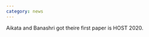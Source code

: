 ```yaml
---
category: news
---
```


<!-- This was the **second** online meeting of the de.ci.phe.red LABS. Are we keeping busy ? -->
Aikata and Banashri got theire first paper is HOST 2020.